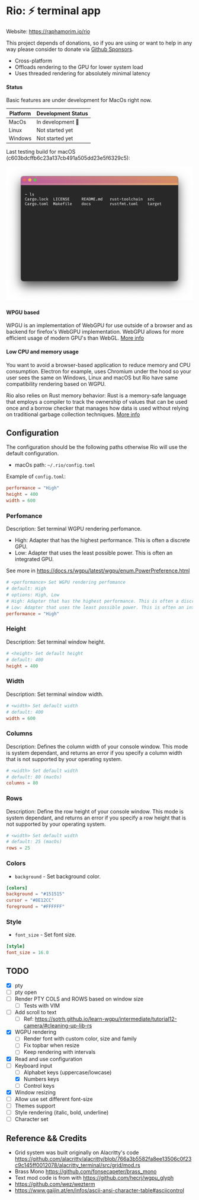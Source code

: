 # Rio: ⚡ terminal app 

Website: https://raphamorim.io/rio

This project depends of donations, so if you are using or want to help in any way please consider to donate via [Github Sponsors](https://github.com/sponsors/raphamorim).

- Cross-platform
- Offloads rendering to the GPU for lower system load
- Uses threaded rendering for absolutely minimal latency

#### Status

Basic features are under development for MacOs right now.

| Platform | Development Status |
| --- | --- |
| MacOs | In development 👷 |
| Linux | Not started yet |
| Windows | Not started yet |

Last testing build for macOS (c603bdcffb6c23a137cb491a505dd23e5f6329c5):

![Demo macOS](docs/demo-macos.png)

#### WPGU based

WPGU is an implementation of WebGPU for use outside of a browser and as backend for firefox's WebGPU implementation. WebGPU allows for more efficient usage of modern GPU's than WebGL. [More info](https://users.rust-lang.org/t/what-is-webgpu-and-is-it-ready-for-use/62331/8)

#### Low CPU and memory usage

You want to avoid a browser-based application to reduce memory and CPU consumption. Electron for example, uses Chromium under the hood so your user sees the same on Windows, Linux and macOS but Rio have same compatibility rendering based on WGPU.

Rio also relies on Rust memory behavior: Rust is a memory-safe language that employs a compiler to track the ownership of values that can be used once and a borrow checker that manages how data is used without relying on traditional garbage collection techniques. [More info](https://stanford-cs242.github.io/f18/lectures/05-1-rust-memory-safety.html)

## Configuration

The configuration should be the following paths otherwise Rio will use the default configuration.

- macOs path: `~/.rio/config.toml`

Example of `config.toml`:

```toml
performance = "High"
height = 400
width = 600
```

### Perfomance

Description: Set terminal WGPU rendering perfomance.

- High: Adapter that has the highest performance. This is often a discrete GPU.
- Low: Adapter that uses the least possible power. This is often an integrated GPU.

See more in https://docs.rs/wgpu/latest/wgpu/enum.PowerPreference.html

```toml
# <performance> Set WGPU rendering perfomance
# default: High
# options: High, Low
# High: Adapter that has the highest performance. This is often a discrete GPU.
# Low: Adapter that uses the least possible power. This is often an integrated GPU.
performance = "High"
```

### Height

Description: Set terminal window height.

```toml
# <height> Set default height
# default: 400
height = 400
```

### Width

Description: Set terminal window width.

```toml
# <width> Set default width
# default: 400
width = 600
```

### Columns

Description: Defines the column width of your console window. This mode is system dependant, and returns an error if you specify a column width that is not supported by your operating system.

```toml
# <width> Set default width
# default: 80 (macOs)
columns = 80
```

### Rows

Description: Define the row height of your console window. This mode is system dependant, and returns an error if you specify a row height that is not supported by your operating system. 

```toml
# <width> Set default width
# default: 25 (macOs)
rows = 25
```

### Colors

- `background` - Set background color.

```toml
[colors]
background = "#151515"
cursor = "#8E12CC"
foreground = "#FFFFFF"
```

### Style

- `font_size` - Set font size.

```toml
[style]
font_size = 16.0
```



## TODO

- [x] pty
- [ ] pty open
- [ ] Render PTY COLS and ROWS based on window size
	- [ ] Tests with VIM
- [ ] Add scroll to text
	- [ ] Ref: https://sotrh.github.io/learn-wgpu/intermediate/tutorial12-camera/#cleaning-up-lib-rs
- [x] WGPU rendering
	- [ ] Render font with custom color, size and family
	- [ ] Fix topbar when resize
	- [ ] Keep rendering with intervals
- [x] Read and use configuration
- [ ] Keyboard input
	- [ ] Alphabet keys (uppercase/lowcase)
	- [x] Numbers keys
	- [ ] Control keys
- [x] Window resizing
- [ ] Allow use set different font-size
- [ ] Themes support
- [ ] Style rendering (italic, bold, underline)
- [ ] Character set

## Reference && Credits

- Grid system was built originally on Alacritty's code https://github.com/alacritty/alacritty/blob/766a3b5582fa8ee13506c0f23c9c145ff0012078/alacritty_terminal/src/grid/mod.rs
- Brass Mono https://github.com/fonsecapeter/brass_mono
- Text mod code is from with https://github.com/hecrj/wgpu_glyph
- https://github.com/wez/wezterm
- https://www.gaijin.at/en/infos/ascii-ansi-character-table#asciicontrol